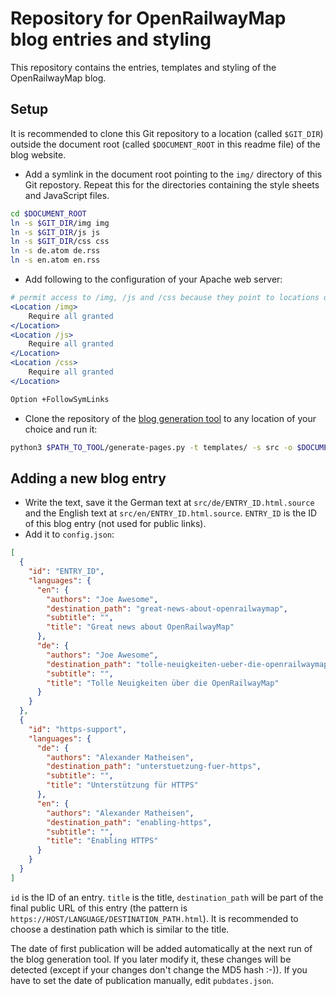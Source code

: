 # Repository for OpenRailwayMap blog entries and styling

This repository contains the entries, templates and styling of the OpenRailwayMap blog.

## Setup

It is recommended to clone this Git repository to a location (called `$GIT_DIR`) outside the
document root (called `$DOCUMENT_ROOT` in this readme file) of the blog website.

* Add a symlink in the document root pointing to the `img/` directory of this Git repostory. Repeat
this for the directories containing the style sheets and JavaScript files.

```sh
cd $DOCUMENT_ROOT
ln -s $GIT_DIR/img img
ln -s $GIT_DIR/js js
ln -s $GIT_DIR/css css
ln -s de.atom de.rss
ln -s en.atom en.rss
```

* Add following to the configuration of your Apache web server:

```Apache
# permit access to /img, /js and /css because they point to locations outside of your document root
<Location /img>
    Require all granted
</Location>
<Location /js>
    Require all granted
</Location>
<Location /css>
    Require all granted
</Location>

Option +FollowSymLinks
```

* Clone the repository of the
[blog generation tool](https://github.com/Nakaner/static-blog-generator) to any location of your
choice and run it:

```sh
python3 $PATH_TO_TOOL/generate-pages.py -t templates/ -s src -o $DOCUMENT_ROOT config.json
```

## Adding a new blog entry

* Write the text, save it the German text at `src/de/ENTRY_ID.html.source` and the English text at
`src/en/ENTRY_ID.html.source`. `ENTRY_ID` is the ID of this blog entry (not used for public links).
* Add it to `config.json`:

```json
[
  {
    "id": "ENTRY_ID",
    "languages": {
      "en": {
        "authors": "Joe Awesome",
        "destination_path": "great-news-about-openrailwaymap",
        "subtitle": "",
        "title": "Great news about OpenRailwayMap"
      },
      "de": {
        "authors": "Joe Awesome",
        "destination_path": "tolle-neuigkeiten-ueber-die-openrailwaymap",
        "subtitle": "",
        "title": "Tolle Neuigkeiten über die OpenRailwayMap"
      }
    }
  },
  {
    "id": "https-support",
    "languages": {
      "de": {
        "authors": "Alexander Matheisen",
        "destination_path": "unterstuetzung-fuer-https",
        "subtitle": "",
        "title": "Unterstützung für HTTPS"
      },
      "en": {
        "authors": "Alexander Matheisen",
        "destination_path": "enabling-https",
        "subtitle": "",
        "title": "Enabling HTTPS"
      }
    }
  }
]
```

`id` is the ID of an entry. `title` is the title, `destination_path` will be part of the final
public URL of this entry (the pattern is `https://HOST/LANGUAGE/DESTINATION_PATH.html`). It is
recommended to choose a destination path which is similar to the title.

The date of first publication will be added automatically at the next run of the blog generation
tool. If you later modify it, these changes will be detected (except if your changes don't change
the MD5 hash :-)). If you have to set the date of publication manually, edit `pubdates.json`.
